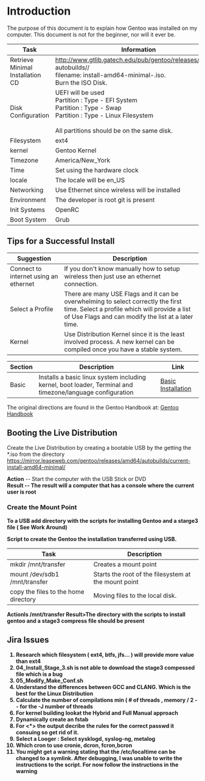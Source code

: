 # Introduction
The purpose of this document is to explain how Gentoo was installed on my computer.  This document is not for the beginner, nor will it ever be.

| Task                             | Information                                                                                                                                                                         |
|----------------------------------|-------------------------------------------------------------------------------------------------------------------------------------------------------------------------------------|
| Retrieve Minimal Installation CD | http://www.gtlib.gatech.edu/pub/gentoo/releases/amd64/<br/>autobuilds/<timestamp>/ <br/> filename: install-amd64-minimal-<release>.iso. <br/> Burn the ISO Disk.                    |
| Disk Configuration               | UEFI will be used <br/> Partition : Type - EFI System <br/> Partition : Type - Swap <br/> Partition : Type - Linux Filesystem <br/><br/> All partitions should be on the same disk. |
| Filesystem                       | ext4                                                                                                                                                                                |
| kernel                           | Gentoo Kernel                                                                                                                                                                       |
| Timezone                         | America/New_York                                                                                                                                                                    |
| Time                             | Set using the hardware clock                                                                                                                                                        |
| locale                           | The locale will be en_US                                                                                                                                                            |
| Networking                       | Use Ethernet since wireless will be installed                                                                                                                                       |
| Environment                      | The developer is root git is present<br>                                                                                                                                   |
| Init Systems                     | OpenRC                                                                                            
| Boot System                      | Grub                                                                                                                                                                                |

## Tips for a Successful Install

| Suggestion                            | Description                                                                                                                                                                             |
|---------------------------------------|-----------------------------------------------------------------------------------------------------------------------------------------------------------------------------------------|
| Connect to internet using an ethernet | If you don't know manually how to setup wireless then just use an ethernet connection.                                                                                                  |
| Select a Profile                      | There are many USE Flags and it can be overwhelming to select correctly the first time. Select a profile which will provide a list of Use Flags and can modify the list at a later time. |
| Kernel                                | Use Distribution Kernel since it is the least involved process.  A new kernel can be compiled once you have a stable system.                                                                                                                       | Genkernel configure                                                                                                                                                                       |

| Section | Description                                                                                               | Link                                       |
|---------|-----------------------------------------------------------------------------------------------------------|--------------------------------------------|
| Basic   | Installs a basic linux system including kernel, boot loader, Terminal and timezone/language configuration | [ Basic Installation ](installation/basic) |

The original directions are found in the Gentoo Handbook at: 
[Gentoo Handbook](https://wiki.gentoo.org/wiki/Handbook:AMD64/Installation/Media)

## Booting the Live Distribution
Create the Live Distribution by creating a bootable USB by the getting the *.iso from 
the directory https://mirror.leaseweb.com/gentoo/releases/amd64/autobuilds/current-install-amd64-minimal/

<b>Action</b> -- Start the computer with the USB Stick or DVD<br>
<b>Result<b> -- The result will a computer that has a console where the current user is 
root

### Create the Mount Point

To a USB add directory with the scripts for installing Gentoo and a starge3 file ( See Work Around)

Script to create the Gentoo the installation transferred using USB.

| Task                                 | Description                                          |
|--------------------------------------|------------------------------------------------------|
| mkdir /mnt/transfer                  | Creates a mount point                                |
| mount /dev/sdb1 /mnt/transfer        | Starts the root of the filesystem at the mount point |
| copy the files to the home directory | Moving files to the local disk.                      |

<b>Action</b>ls /mnt/transfer
<b>Result</b>>The directory with the scripts to install gentoo and a stage3 compress file should be present

## Jira Issues

<ol>
    <li>Research which filesystem ( ext4, btfs, jfs... ) will provide more value than ext4 </li>
    <li>04_Install_Stage_3.sh is not able to download the stage3 compessed file which is a bug</i>
    <li>05_Modify_Make_Conf.sh 
    <li>Understand the differences between GCC and CLANG.  Which is the best for the Linux Distribution </li>
    <li>Calculate the number of compilations min ( # of threads , memory / 2 -- for the -J number of threads </li>
    <li>For kernel building lookat the Hybrid and Full Manual approach</li>
    <li>Dynamically create an fstab</li>
    <li>For <*> the output decribe the rules for the correct passwd it consuing so get rid of it.</li>
    <li>Select a Looger : Select sysklogd, syslog-ng, metalog</li>
    <li>Which cron to use cronie, dcron, fcron,bcron</li>
    <li>You might get a warning stating that the /etc/localtime can be changed to a 
symlink.  After debugging, I was unable to write the instructions to the
script.  For now follow the instructions in the warning</li>
</ol>
